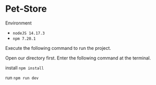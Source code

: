 # Pet-Store

Environment
- `nodeJS 14.17.3`
- `npm 7.20.1`

Execute the following command to run the project.

Open our directory first. Enter the following command at the terminal.

install
`npm install`

run
`npm run dev`

